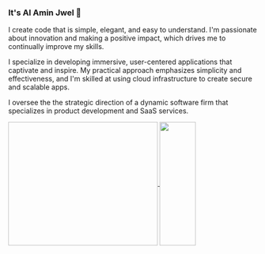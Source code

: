 ### It's Al Amin Jwel 👋 

I create code that is simple, elegant, and easy to understand. I'm passionate about innovation and making a positive impact, which drives me to continually improve my skills.

I specialize in developing immersive, user-centered applications that captivate and inspire. My practical approach emphasizes simplicity and effectiveness, and I'm skilled at using cloud infrastructure to create secure and scalable apps.

I oversee the the strategic direction of a dynamic software firm that specializes in product development and SaaS services.

<a href="[https://github.com/alaminjwel/github-readme-stats](https://wakatime.com/@alaminjwel)">
  <img align="center" width="60%" height="250 src="https://github-readme-stats.vercel.app/api/wakatime?username=alaminjwel&layput=compact" />
</a>
<a href="https://github.com/alaminjwel">
  <img align="center" width="38%" height="250" src="https://github-readme-stats.vercel.app/api/top-langs?username=alaminjwel&layout=donut&langs_count=6"/>
</a>

